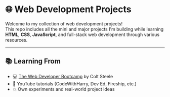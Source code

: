 # 🌐 Web Development Projects

Welcome to my collection of web development projects!  
This repo includes all the mini and major projects I'm building while learning **HTML**, **CSS**, **JavaScript**, and full-stack web development through various resources.

---

## 📚 Learning From

- 💻 [The Web Developer Bootcamp](https://www.udemy.com/course/the-web-developer-bootcamp/) by Colt Steele
- 🧠 YouTube tutorials (CodeWithHarry, Dev Ed, Fireship, etc.)
- 💥 Own experiments and real-world project ideas

